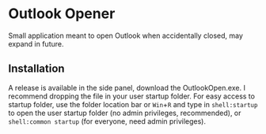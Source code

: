 # Outlook Opener
Small application meant to open Outlook when accidentally closed, may expand in future.

## Installation
A release is available in the side panel, download the OutlookOpen.exe. I recommend dropping the file in your user startup folder. For easy access to startup folder, use the folder location bar or `Win`+`R` and type in `shell:startup` to open the user startup folder (no admin privileges, recommended), or `shell:common startup` (for everyone, need admin privileges).
